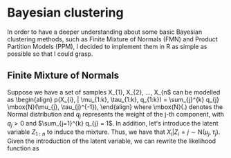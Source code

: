 # Bayesian clustering
In order to have a deeper understanding about some basic Bayesian clustering methods, such as Finite Mixture of Normals (FMN) and Product Partition Models (PPM), I decided to implement them in R as simple as possible so that I could grasp.

## Finite Mixture of Normals
Suppose we have a set of samples X_{1}, X_{2}, ..., X_{n$ can be modelled as
\begin{align}
    p(X_{i}, | \mu_{1:k}, \tau_{1:k}, q_{1:k}) = \sum_{j}^{k} q_{j} \mbox{N}(\mu_{j}, \tau_{j}^{-1}),
\end{align}
where \mbox{N}(.) denotes the Normal distribution and $q_{j}$ represents the weight of the j-th component, with $q_{j} > 0$ and $\sum_{j=1}^{k} q_{j} = 1$. In addition, let's introduce the latent variable $Z_{1:n}$ to induce the mixture. Thus, we have that $X_{i}|Z_{i} = j \sim \mbox{N}(\mu_{j}, \tau_{j})$. Given the introduction of the latent variable, we can rewrite the likelihood function as
